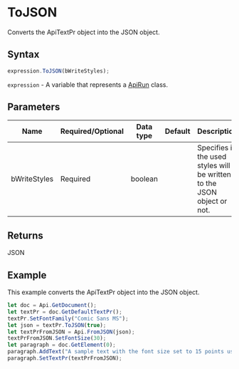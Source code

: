 # ToJSON

Converts the ApiTextPr object into the JSON object.

## Syntax

```javascript
expression.ToJSON(bWriteStyles);
```

`expression` - A variable that represents a [ApiRun](../ApiRun.md) class.

## Parameters

| **Name** | **Required/Optional** | **Data type** | **Default** | **Description** |
| ------------- | ------------- | ------------- | ------------- | ------------- |
| bWriteStyles | Required | boolean |  | Specifies if the used styles will be written to the JSON object or not. |

## Returns

JSON

## Example

This example converts the ApiTextPr object into the JSON object.

```javascript
let doc = Api.GetDocument();
let textPr = doc.GetDefaultTextPr();
textPr.SetFontFamily("Comic Sans MS");
let json = textPr.ToJSON(true);
let textPrFromJSON = Api.FromJSON(json);
textPrFromJSON.SetFontSize(30);
let paragraph = doc.GetElement(0);
paragraph.AddText("A sample text with the font size set to 15 points using the text properties.");
paragraph.SetTextPr(textPrFromJSON);
```
